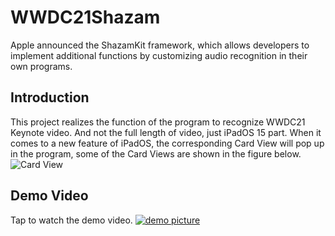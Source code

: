 # WWDC21Shazam
Apple announced the ShazamKit framework, which allows developers to implement additional functions by customizing audio recognition in their own programs.

## Introduction
This project realizes the function of the program to recognize WWDC21 Keynote video. And not the full length of video, just iPadOS 15 part. When it comes to a new feature of iPadOS, the corresponding Card View will pop up in the program, some of the Card Views are shown in the figure below.
![Card View](https://github.com/HuangRunHua/WWDCShazam/blob/main/WWDC21Shazam/Resources/Intro.png)

## Demo Video
Tap to watch the demo video.
[![demo picture](https://github.com/HuangRunHua/WWDC21Shazam/blob/main/WWDC21Shazam/Resources/video.jpg)](https://b23.tv/TTT9W4)
